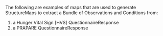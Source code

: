 The following are examples of maps that are used to generate StructureMaps to extract a Bundle of Observations and Conditions from:
 1) a Hunger Vital Sign [HVS] QuestionnaireResponse 
 2) a PRAPARE QuestionnaireResponse

